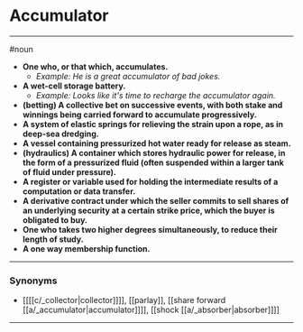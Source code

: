 # Accumulator
---
#noun
- **One who, or that which, accumulates.**
	- _Example: He is a great accumulator of bad jokes._
- **A wet-cell storage battery.**
	- _Example: Looks like it's time to recharge the accumulator again._
- **(betting) A collective bet on successive events, with both stake and winnings being carried forward to accumulate progressively.**
- **A system of elastic springs for relieving the strain upon a rope, as in deep-sea dredging.**
- **A vessel containing pressurized hot water ready for release as steam.**
- **(hydraulics) A container which stores hydraulic power for release, in the form of a pressurized fluid (often suspended within a larger tank of fluid under pressure).**
- **A register or variable used for holding the intermediate results of a computation or data transfer.**
- **A derivative contract under which the seller commits to sell shares of an underlying security at a certain strike price, which the buyer is obligated to buy.**
- **One who takes two higher degrees simultaneously, to reduce their length of study.**
- **A one way membership function.**
---
### Synonyms
- [[[[c/_collector|collector]]]], [[parlay]], [[share forward [[a/_accumulator|accumulator]]]], [[shock [[a/_absorber|absorber]]]]
---
